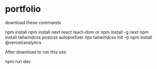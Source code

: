 # portfolio

download these commands 

npm install
npm install next react react-dom or npm install -g next
npm install tailwindcss postcss autoprefixer
npx tailwindcss init -p
npm install @vercel/analytics

After download to run this use 

npm run dev

